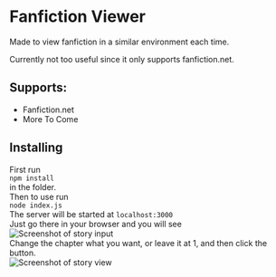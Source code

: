 # Fanfiction Viewer  
Made to view fanfiction in a similar environment each time.  
  
Currently not too useful since it only supports fanfiction.net.  

## Supports:
* Fanfiction.net
* More To Come

## Installing  
First run  
`npm install`  
in the folder.  
Then to use run  
`node index.js`  
The server will be started at `localhost:3000`  
Just go there in your browser and you will see  
![Screenshot of story input](http://i.imgur.com/vddB6yG.pngg)  
Change the chapter what you want, or leave it at 1, and then click the button.  
![Screenshot of story view](http://i.imgur.com/ZXHlYFk.png)
